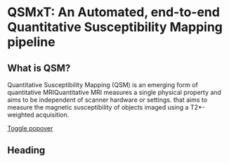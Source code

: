 <head>
  <title>Bootstrap Example</title>
  <meta charset="utf-8">
  <meta name="viewport" content="width=device-width, initial-scale=1">
  <link rel="stylesheet" href="https://maxcdn.bootstrapcdn.com/bootstrap/3.4.1/css/bootstrap.min.css">
  <script src="https://ajax.googleapis.com/ajax/libs/jquery/3.6.0/jquery.min.js"></script>
  <script src="https://maxcdn.bootstrapcdn.com/bootstrap/3.4.1/js/bootstrap.min.js"></script>
</head>

# QSMxT: An Automated, end-to-end Quantitative Susceptibility Mapping pipeline

## What is QSM?

Quantitative Susceptibility Mapping (QSM) is an emerging form of <span class="tooltip">quantitative MRI<span class="tooltiptext">Quantitative MRI measures a single physical property and aims to be independent of scanner hardware or settings.</span></span> that aims to measure the magnetic susceptibility of objects imaged using a T2*-weighted acquisition. 

<a href="#" data-toggle="popover" title="Popover Header" data-content="Some content inside the popover">Toggle popover</a>

## Heading

<script>
$(document).ready(function(){
    $('[data-toggle="popover"]').popover();   
});
</script>